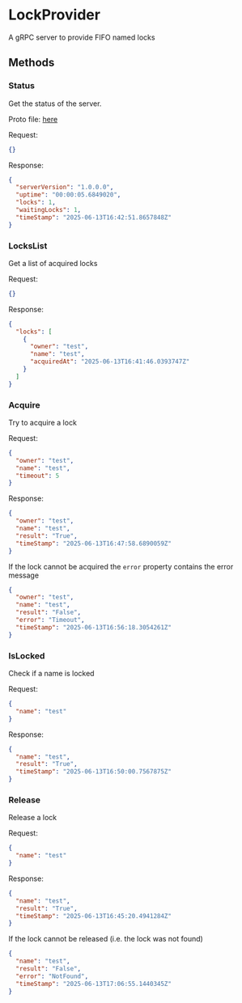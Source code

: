 # LockProvider
A gRPC server to provide FIFO named locks

## Methods
### Status
Get the status of the server.

Proto file: [here](https://github.com/sakya/LockProvider/blob/main/LockProviderApi/Protos/lock.proto)

Request:
```json
{}
```

Response:
```json
{
  "serverVersion": "1.0.0.0",
  "uptime": "00:00:05.6849020",
  "locks": 1,
  "waitingLocks": 1,
  "timeStamp": "2025-06-13T16:42:51.8657848Z"
}
```
### LocksList
Get a list of acquired locks

Request:
```json
{}
```

Response:
```json
{
  "locks": [
    {
      "owner": "test",
      "name": "test",
      "acquiredAt": "2025-06-13T16:41:46.0393747Z"
    }
  ]
}
```
### Acquire
Try to acquire a lock

Request:
```json
{
  "owner": "test",
  "name": "test",
  "timeout": 5
}
```

Response:
```json
{
  "owner": "test",
  "name": "test",
  "result": "True",
  "timeStamp": "2025-06-13T16:47:58.6890059Z"
}
```
If the lock cannot be acquired the `error` property contains the error message
```json
{
  "owner": "test",
  "name": "test",
  "result": "False",
  "error": "Timeout",
  "timeStamp": "2025-06-13T16:56:18.3054261Z"
}
```
### IsLocked
Check if a name is locked

Request:
```json
{
  "name": "test"
}
```

Response:
```json
{
  "name": "test",
  "result": "True",
  "timeStamp": "2025-06-13T16:50:00.7567875Z"
}
```

### Release
Release a lock

Request:
```json
{
  "name": "test"
}
```

Response:
```json
{
  "name": "test",
  "result": "True",
  "timeStamp": "2025-06-13T16:45:20.4941284Z"
}
```

If the lock cannot be released (i.e. the lock was not found)
```json
{
  "name": "test",
  "result": "False",
  "error": "NotFound",
  "timeStamp": "2025-06-13T17:06:55.1440345Z"
}
```